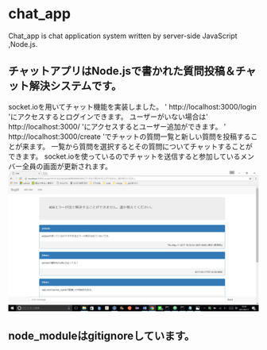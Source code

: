 # chat_app
Chat_app is chat application system written by server-side JavaScript ,Node.js.
## チャットアプリはNode.jsで書かれた質問投稿＆チャット解決システムです。
socket.ioを用いてチャット機能を実装しました。
' http://localhost:3000/login 'にアクセスするとログインできます。
ユーザーがいない場合は' http://localhost:3000/ 'にアクセスするとユーザー追加ができます。
' http://localhost:3000/create 'でチャットの質問一覧と新しい質問を投稿することが来ます。
一覧から質問を選択するとその質問についてチャットすることができます。
socket.ioを使っているのでチャットを送信すると参加しているメンバー全員の画面が更新されます。
![チャットイメージ](./chat_image.png)
## node_moduleはgitignoreしています。
